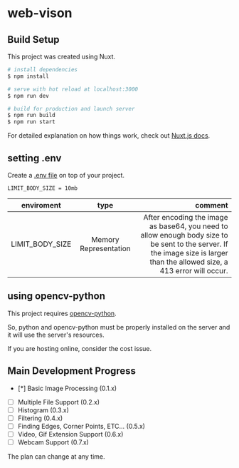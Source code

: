 # web-vison

## Build Setup

This project was created using Nuxt.

```bash
# install dependencies
$ npm install

# serve with hot reload at localhost:3000
$ npm run dev

# build for production and launch server
$ npm run build
$ npm run start

```

For detailed explanation on how things work, check out [Nuxt.js docs](https://nuxtjs.org).

## setting .env

Create a [.env file](https://www.npmjs.com/package/dotenv) on top of your project.

```
LIMIT_BODY_SIZE = 10mb
```

|   enviroment    |         type          |                                                                                                                                                                     comment |
| :-------------: | :-------------------: | --------------------------------------------------------------------------------------------------------------------------------------------------------------------------: |
| LIMIT_BODY_SIZE | Memory Representation | After encoding the image as base64, you need to allow enough body size to be sent to the server. If the image size is larger than the allowed size, a 413 error will occur. |

## using opencv-python

This project requires [opencv-python](https://pypi.org/project/opencv-python/).

So, python and opencv-python must be properly installed on the server and it will use the server's resources.

If you are hosting online, consider the cost issue.

## Main Development Progress

- [*] Basic Image Processing (0.1.x)
- [ ] Multiple File Support (0.2.x)
- [ ] Histogram (0.3.x)
- [ ] Filtering (0.4.x)
- [ ] Finding Edges, Corner Points, ETC... (0.5.x)
- [ ] Video, Gif Extension Support (0.6.x)
- [ ] Webcam Support (0.7.x)

The plan can change at any time.
